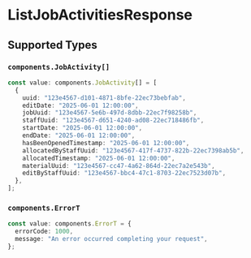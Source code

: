 # ListJobActivitiesResponse


## Supported Types

### `components.JobActivity[]`

```typescript
const value: components.JobActivity[] = [
  {
    uuid: "123e4567-d101-4871-8bfe-22ec73bebfab",
    editDate: "2025-06-01 12:00:00",
    jobUuid: "123e4567-5e6b-497d-8dbb-22ec7f98258b",
    staffUuid: "123e4567-d651-4240-ad08-22ec718486fb",
    startDate: "2025-06-01 12:00:00",
    endDate: "2025-06-01 12:00:00",
    hasBeenOpenedTimestamp: "2025-06-01 12:00:00",
    allocatedByStaffUuid: "123e4567-417f-4737-822b-22ec7398ab5b",
    allocatedTimestamp: "2025-06-01 12:00:00",
    materialUuid: "123e4567-cc47-4a62-864d-22ec7a2e543b",
    editByStaffUuid: "123e4567-bbc4-47c1-8703-22ec7523d07b",
  },
];
```

### `components.ErrorT`

```typescript
const value: components.ErrorT = {
  errorCode: 1000,
  message: "An error occurred completing your request",
};
```

